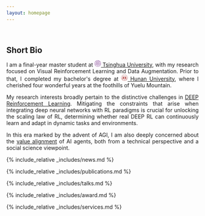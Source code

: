```yaml
---
layout: homepage
---
```


<h1 id="about-me"></h1>

<h2 style="margin: 60px 0px 10px;">Short Bio</h2>

<p style="text-align:justify;">
I am a final-year master student at <a href="https://www.tsinghua.edu.cn/en/"><img src="/assets/Logo/THU.png" alt="THU" width="17" height="17"> Tsinghua University</a>, with my research focused on Visual Reinforcement Learning and Data Augmentation. Prior to that, I completed my bachelor's degree at <a href="http://www-en.hnu.edu.cn/"><img src="/assets/Logo/HNU.jpg" alt="THU" width="17" height="17"> Hunan University</a>, where I cherished four wonderful years at the foothills of Yuelu Mountain.
</p>

<p style="text-align:justify;">
My research interests broadly pertain to the distinctive challenges in <a href="">DEEP Reinforcement Learning</a>. Mitigating the constraints that arise when integrating deep neural networks with RL paradigms is crucial for unlocking the scaling law of RL, determining whether real DEEP RL can continuously learn and adapt in dynamic tasks and environments.
</p>

<p style="text-align:justify;">
In this era marked by the advent of AGI, I am also deeply concerned about the <a href="">value alignment</a> of AI agents, both from a technical perspective and a social science viewpoint.
</p>

{% include_relative _includes/news.md %}

{% include_relative _includes/publications.md %}

{% include_relative _includes/talks.md %}

{% include_relative _includes/award.md %}

{% include_relative _includes/services.md %}
